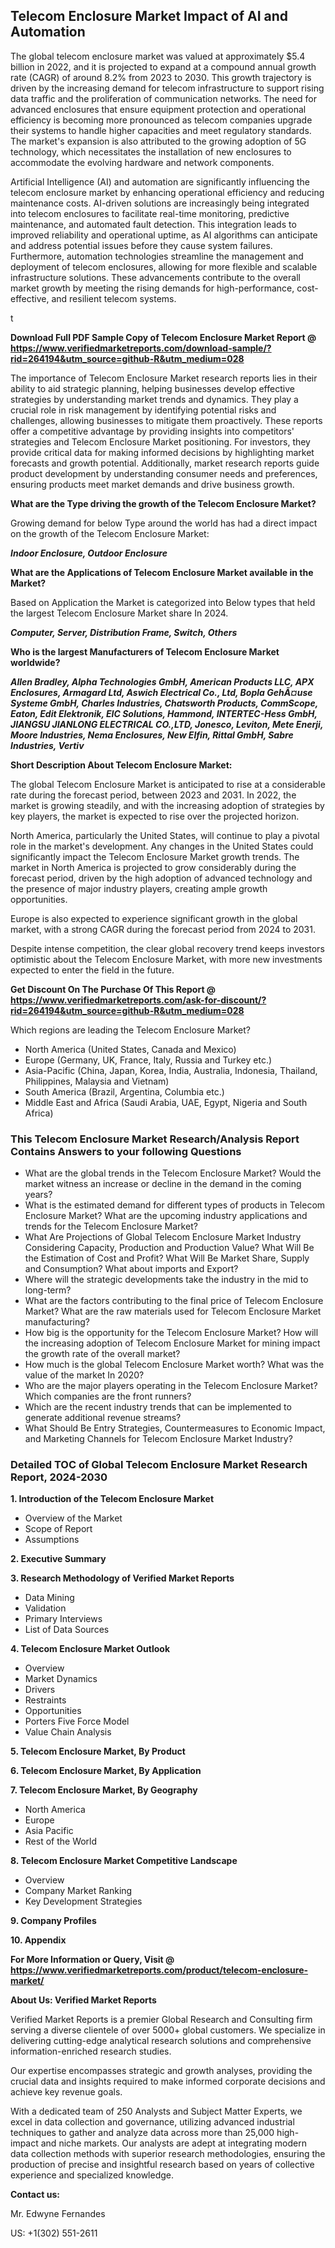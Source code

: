 <h2>Telecom Enclosure Market Impact of AI and Automation</h2><p>The global telecom enclosure market was valued at approximately $5.4 billion in 2022, and it is projected to expand at a compound annual growth rate (CAGR) of around 8.2% from 2023 to 2030. This growth trajectory is driven by the increasing demand for telecom infrastructure to support rising data traffic and the proliferation of communication networks. The need for advanced enclosures that ensure equipment protection and operational efficiency is becoming more pronounced as telecom companies upgrade their systems to handle higher capacities and meet regulatory standards. The market's expansion is also attributed to the growing adoption of 5G technology, which necessitates the installation of new enclosures to accommodate the evolving hardware and network components.</p><p>Artificial Intelligence (AI) and automation are significantly influencing the telecom enclosure market by enhancing operational efficiency and reducing maintenance costs. AI-driven solutions are increasingly being integrated into telecom enclosures to facilitate real-time monitoring, predictive maintenance, and automated fault detection. This integration leads to improved reliability and operational uptime, as AI algorithms can anticipate and address potential issues before they cause system failures. Furthermore, automation technologies streamline the management and deployment of telecom enclosures, allowing for more flexible and scalable infrastructure solutions. These advancements contribute to the overall market growth by meeting the rising demands for high-performance, cost-effective, and resilient telecom systems.</p>t</p><p id="" class=""><strong>Download Full PDF Sample Copy of Telecom Enclosure Market Report @ <a href="https://www.verifiedmarketreports.com/download-sample/?rid=264194&utm_source=github-R&utm_medium=028" target="_blank">https://www.verifiedmarketreports.com/download-sample/?rid=264194&utm_source=github-R&utm_medium=028</a></strong></p><p>The importance of&nbsp;Telecom Enclosure Market research reports lies in their ability to aid strategic planning, helping businesses develop effective strategies by understanding market trends and dynamics. They play a crucial role in risk management by identifying potential risks and challenges, allowing businesses to mitigate them proactively. These reports offer a competitive advantage by providing insights into competitors' strategies and Telecom Enclosure Market positioning. For investors, they provide critical data for making informed decisions by highlighting market forecasts and growth potential. Additionally, market research reports guide product development by understanding consumer needs and preferences, ensuring products meet market demands and drive business growth.</p><p><strong>What are the&nbsp;Type driving the growth of the Telecom Enclosure Market?</strong></p><p id="" class="">Growing demand for below Type around the world has had a direct impact on the growth of the Telecom Enclosure Market:</p><em><strong>Indoor Enclosure, Outdoor Enclosure</strong></em></p><strong>What are the&nbsp;Applications&nbsp;of Telecom Enclosure Market available in the Market?</strong></p><p id="" class="">Based on Application the Market is categorized into Below types that held the largest Telecom Enclosure Market share In 2024.</p><em><strong>Computer, Server, Distribution Frame, Switch, Others</strong></em></p><strong>Who is the largest Manufacturers of Telecom Enclosure Market worldwide?</strong></p><p><em><strong>Allen Bradley, Alpha Technologies GmbH, American Products LLC, APX Enclosures, Armagard Ltd, Aswich Electrical Co., Ltd, Bopla GehÃ¤use Systeme GmbH, Charles Industries, Chatsworth Products, CommScope, Eaton, Edit Elektronik, EIC Solutions, Hammond, INTERTEC-Hess GmbH, JIANGSU JIANLONG ELECTRICAL CO.,LTD, Jonesco, Leviton, Mete Enerji, Moore Industries, Nema Enclosures, New Elfin, Rittal GmbH, Sabre Industries, Vertiv</strong></em></p><p id="" class=""><strong>Short Description About Telecom Enclosure Market:</strong></p><p>The global Telecom Enclosure Market is anticipated to rise at a considerable rate during the forecast period, between 2023 and 2031. In 2022, the market is growing steadily, and with the increasing adoption of strategies by key players, the market is expected to rise over the projected horizon.</p><p>North America, particularly the United States, will continue to play a pivotal role in the market's development. Any changes in the United States could significantly impact the Telecom Enclosure Market growth trends. The market in North America is projected to grow considerably during the forecast period, driven by the high adoption of advanced technology and the presence of major industry players, creating ample growth opportunities.</p><p>Europe is also expected to experience significant growth in the global market, with a strong CAGR during the forecast period from 2024 to 2031.</p><p>Despite intense competition, the clear global recovery trend keeps investors optimistic about the Telecom Enclosure Market, with more new investments expected to enter the field in the future.</p><p id="" class=""><strong>Get Discount On The Purchase Of This Report @ <a href="https://www.verifiedmarketreports.com/ask-for-discount/?rid=264194&utm_source=github-R&utm_medium=028" target="_blank">https://www.verifiedmarketreports.com/ask-for-discount/?rid=264194&utm_source=github-R&utm_medium=028</a></strong></p>Which regions are leading the Telecom Enclosure Market?</p><ul><li>North America (United States, Canada and Mexico)</li><li>Europe (Germany, UK, France, Italy, Russia and Turkey etc.)</li><li>Asia-Pacific (China, Japan, Korea, India, Australia, Indonesia, Thailand, Philippines, Malaysia and Vietnam)</li><li>South America (Brazil, Argentina, Columbia etc.)</li><li>Middle East and Africa (Saudi Arabia, UAE, Egypt, Nigeria and South Africa)</li></ul><h3 id="" class="">This Telecom Enclosure Market Research/Analysis Report Contains Answers to your following Questions</h3><ul><li>What are the global trends in the Telecom Enclosure Market? Would the market witness an increase or decline in the demand in the coming years?</li><li>What is the estimated demand for different types of products in Telecom Enclosure Market? What are the upcoming industry applications and trends for the Telecom Enclosure Market?</li><li>What Are Projections of Global Telecom Enclosure Market Industry Considering Capacity, Production and Production Value? What Will Be the Estimation of Cost and Profit? What Will Be Market Share, Supply and Consumption? What about imports and Export?</li><li>Where will the strategic developments take the industry in the mid to long-term?</li><li>What are the factors contributing to the final price of Telecom Enclosure Market? What are the raw materials used for Telecom Enclosure Market manufacturing?</li><li>How big is the opportunity for the Telecom Enclosure Market? How will the increasing adoption of Telecom Enclosure Market for mining impact the growth rate of the overall market?</li><li>How much is the global Telecom Enclosure Market worth? What was the value of the market In 2020?</li><li>Who are the major players operating in the Telecom Enclosure Market? Which companies are the front runners?</li><li>Which are the recent industry trends that can be implemented to generate additional revenue streams?</li><li>What Should Be Entry Strategies, Countermeasures to Economic Impact, and Marketing Channels for Telecom Enclosure Market Industry?</li></ul><h3 id="" class="">Detailed TOC of Global Telecom Enclosure Market Research Report, 2024-2030</h3><p id="" class=""><strong>1. Introduction of the Telecom Enclosure Market</strong></p><ul><li>Overview of the Market</li><li>Scope of Report</li><li>Assumptions</li></ul><p id="" class=""><strong>2. Executive Summary</strong></p><p id="" class=""><strong>3. Research Methodology of Verified Market Reports</strong></p><ul><li>Data Mining</li><li>Validation</li><li>Primary Interviews</li><li>List of Data Sources</li></ul><p id="" class=""><strong>4. Telecom Enclosure Market Outlook</strong></p><ul><li>Overview</li><li>Market Dynamics</li><li>Drivers</li><li>Restraints</li><li>Opportunities</li><li>Porters Five Force Model</li><li>Value Chain Analysis</li></ul><p id="" class=""><strong>5. Telecom Enclosure Market, By Product</strong></p><p id="" class=""><strong>6. Telecom Enclosure Market, By Application</strong></p><p id="" class=""><strong>7. Telecom Enclosure Market, By Geography</strong></p><ul><li>North America</li><li>Europe</li><li>Asia Pacific</li><li>Rest of the World</li></ul><p id="" class=""><strong>8. Telecom Enclosure Market Competitive Landscape</strong></p><ul><li>Overview</li><li>Company Market Ranking</li><li>Key Development Strategies</li></ul><p id="" class=""><strong>9. Company Profiles</strong></p><p id="" class=""><strong>10. Appendix</strong></p><p id="" class=""><strong>For More Information or Query, Visit @ <a href="https://www.verifiedmarketreports.com/product/telecom-enclosure-market/" target="_blank">https://www.verifiedmarketreports.com/product/telecom-enclosure-market/</a></strong></p><p id="" class=""><strong>About Us: Verified Market Reports</strong></p><p id="" class="">Verified Market Reports is a premier Global Research and Consulting firm serving a diverse clientele of over 5000+ global customers. We specialize in delivering cutting-edge analytical research solutions and comprehensive information-enriched research studies.</p><p id="" class="">Our expertise encompasses strategic and growth analyses, providing the crucial data and insights required to make informed corporate decisions and achieve key revenue goals.</p><p id="" class="">With a dedicated team of 250 Analysts and Subject Matter Experts, we excel in data collection and governance, utilizing advanced industrial techniques to gather and analyze data across more than 25,000 high-impact and niche markets. Our analysts are adept at integrating modern data collection methods with superior research methodologies, ensuring the production of precise and insightful research based on years of collective experience and specialized knowledge.</p><p id="" class=""><strong>Contact us:</strong></p><p id="" class="">Mr. Edwyne Fernandes</p><p id="" class="">US: +1(302) 551-2611</p>